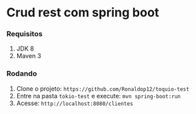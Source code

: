 # Crud rest com spring boot
### Requisitos

1. JDK 8
1. Maven 3

### Rodando

1. Clone o projeto: `https://github.com/Ronaldop12/toquio-test`
2. Entre na pasta `tokio-test` e execute: `mvn spring-boot:run`
3. Acesse: `http://localhost:8080/clientes`



